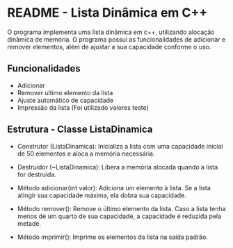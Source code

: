 # README - Lista Dinâmica em C++

O programa implementa uma lista dinâmica em c++, utilizando alocação dinâmica de memória. O programa possui as funcionalidades de adicionar e remover elementos, além de ajustar a sua capacidade conforme o uso.


## Funcionalidades

* Adicionar
* Remover ultimo elemento da lista
* Ajuste automático de capacidade
* Impressão da lista (Foi utilizado valores teste)

## Estrutura - Classe ListaDinamica

* Construtor (ListaDinamica): Inicializa a lista com uma capacidade inicial de 50 elementos e aloca a memória necessária.

* Destruidor (~ListaDinamica): Libera a memória alocada quando a lista for destruída.

* Método adicionar(int valor): Adiciona um elemento à lista. Se a lista atingir sua capacidade máxima, ela dobra sua capacidade.

* Método remover(): Remove o último elemento da lista. Caso a lista tenha menos de um quarto de sua capacidade, a capacidade é reduzida pela metade.

* Método imprimir(): Imprime os elementos da lista na saída padrão.

